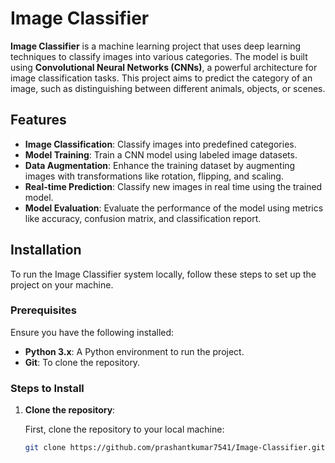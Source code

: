 # Image Classifier

**Image Classifier** is a machine learning project that uses deep learning techniques to classify images into various categories. The model is built using **Convolutional Neural Networks (CNNs)**, a powerful architecture for image classification tasks. This project aims to predict the category of an image, such as distinguishing between different animals, objects, or scenes.

## Features

- **Image Classification**: Classify images into predefined categories.
- **Model Training**: Train a CNN model using labeled image datasets.
- **Data Augmentation**: Enhance the training dataset by augmenting images with transformations like rotation, flipping, and scaling.
- **Real-time Prediction**: Classify new images in real time using the trained model.
- **Model Evaluation**: Evaluate the performance of the model using metrics like accuracy, confusion matrix, and classification report.

## Installation

To run the Image Classifier system locally, follow these steps to set up the project on your machine.

### Prerequisites

Ensure you have the following installed:

- **Python 3.x**: A Python environment to run the project.
- **Git**: To clone the repository.

### Steps to Install

1. **Clone the repository**:

   First, clone the repository to your local machine:

   ```bash
   git clone https://github.com/prashantkumar7541/Image-Classifier.git
